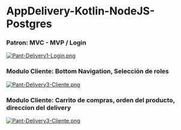 # AppDelivery-Kotlin-NodeJS-Postgres

### Patron: MVC - MVP / Login
[![Pant-Delivery1-Login.png](https://i.postimg.cc/k5fXKKRc/Pant-Delivery1-Login.png)](https://postimg.cc/674XN702)

### Modulo Cliente: Bottom Navigation, Selección de roles
[![Pant-Delivery3-Cliente.png](https://i.postimg.cc/HxzZpWKj/Pant-Delivery3-Cliente.png)](https://postimg.cc/KkKrfbmy)

### Modulo Cliente: Carrito de compras, orden del producto, direccion del delivery
[![Pant-Delivery3-Cliente.png](https://i.postimg.cc/HxzZpWKj/Pant-Delivery3-Cliente.png)](https://postimg.cc/KkKrfbmy)
